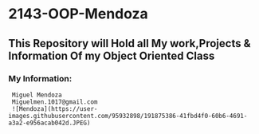 # 2143-OOP-Mendoza
## This Repository will Hold all My work,Projects &amp; Information Of my Object Oriented Class

### My Information:
     Miguel Mendoza
     Miguelmen.1017@gmail.com
     ![Mendoza](https://user-images.githubusercontent.com/95932898/191875386-41fbd4f0-60b6-4691-a3a2-e956acab042d.JPEG)
 
